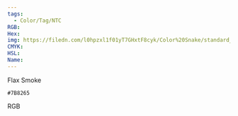 ```yaml
---
tags:
  - Color/Tag/NTC
RGB:
Hex:
img: https://filedn.com/l0hpzxl1f01yT7GHxtF8cyk/Color%20Snake/standard_csv_to_svg//7B8265.svg
CMYK:
HSL:
Name:
---
```

Flax Smoke
```palette
#7B8265
```
RGB
